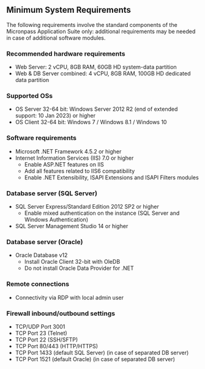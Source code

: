 
## Minimum System Requirements
The following requirements involve the standard components of the Micronpass Application Suite only: additional requirements may be needed in case of additional software modules.

### Recommended hardware requirements
* Web Server: 2 vCPU, 8GB RAM, 60GB HD system-data partition
* Web & DB Server combined: 4 vCPU, 8GB RAM, 100GB HD dedicated data partition

### Supported OSs
* OS Server 32-64 bit: Windows Server 2012 R2 (end of extended support: 10 Jan 2023) or higher
* OS Client 32-64 bit: Windows 7 / Windows 8.1 / Windows 10

### Software requirements
* Microsoft .NET Framework 4.5.2 or higher
* Internet Information Services (IIS) 7.0 or higher
    * Enable ASP.NET features on IIS
    * Add all features related to IIS6 compatibility
    * Enable .NET Extensibility, ISAPI Extensions and ISAPI Filters modules

### Database server (SQL Server)
* SQL Server Express/Standard Edition 2012 SP2 or higher
    * Enable mixed authentication on the instance (SQL Server and Windows Authentication)
* SQL Server Management Studio 14 or higher

### Database server (Oracle)
* Oracle Database v12
    * Install Oracle Client 32-bit with OleDB
    * Do not install Oracle Data Provider for .NET

### Remote connections
* Connectivity via RDP with local admin user

### Firewall inbound/outbound settings
* TCP/UDP Port 3001
* TCP Port 23 (Telnet)
* TCP Port 22 (SSH/SFTP)
* TCP Port 80/443 (HTTP/HTTPS)
* TCP Port 1433 (default SQL Server) (in case of separated DB server)
* TCP Port 1521 (default Oracle) (in case of separated DB server)
 

